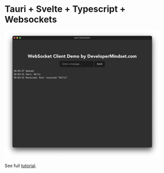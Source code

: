 # Tauri + Svelte + Typescript + Websockets

![demo](./docs/demo.png)

See full [tutorial](https://www.developermindset.com/tauri-client-and-websockets-server/).